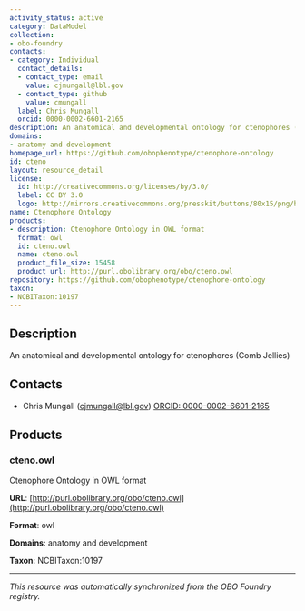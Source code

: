 ```yaml
---
activity_status: active
category: DataModel
collection:
- obo-foundry
contacts:
- category: Individual
  contact_details:
  - contact_type: email
    value: cjmungall@lbl.gov
  - contact_type: github
    value: cmungall
  label: Chris Mungall
  orcid: 0000-0002-6601-2165
description: An anatomical and developmental ontology for ctenophores (Comb Jellies)
domains:
- anatomy and development
homepage_url: https://github.com/obophenotype/ctenophore-ontology
id: cteno
layout: resource_detail
license:
  id: http://creativecommons.org/licenses/by/3.0/
  label: CC BY 3.0
  logo: http://mirrors.creativecommons.org/presskit/buttons/80x15/png/by.png
name: Ctenophore Ontology
products:
- description: Ctenophore Ontology in OWL format
  format: owl
  id: cteno.owl
  name: cteno.owl
  product_file_size: 15458
  product_url: http://purl.obolibrary.org/obo/cteno.owl
repository: https://github.com/obophenotype/ctenophore-ontology
taxon:
- NCBITaxon:10197
---
```

## Description

An anatomical and developmental ontology for ctenophores (Comb Jellies)

## Contacts

- Chris Mungall (cjmungall@lbl.gov) [ORCID: 0000-0002-6601-2165](https://orcid.org/0000-0002-6601-2165)

## Products

### cteno.owl

Ctenophore Ontology in OWL format

**URL**: [http://purl.obolibrary.org/obo/cteno.owl](http://purl.obolibrary.org/obo/cteno.owl)

**Format**: owl

**Domains**: anatomy and development

**Taxon**: NCBITaxon:10197

---

*This resource was automatically synchronized from the OBO Foundry registry.*